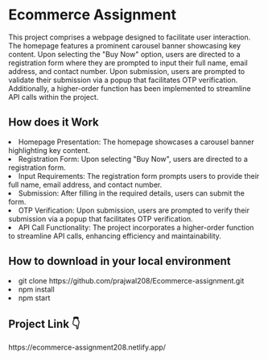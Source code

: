 <h1>Ecommerce Assignment</h1>

This project comprises a webpage designed to facilitate user interaction. The homepage features a prominent carousel banner showcasing key content. Upon selecting the "Buy Now" option, users are directed to a registration form where they are prompted to input their full name, email address, and contact number. Upon submission, users are prompted to validate their submission via a popup that facilitates OTP verification. Additionally, a higher-order function has been implemented to streamline API calls within the project. 

<h2>How does it Work</h2>

<li>Homepage Presentation: The homepage showcases a carousel banner highlighting key content.</li>
<li>Registration Form: Upon selecting "Buy Now", users are directed to a registration form.</li>
<li>Input Requirements: The registration form prompts users to provide their full name, email address, and contact number.</li>
<li>Submission: After filling in the required details, users can submit the form.</li>
<li>OTP Verification: Upon submission, users are prompted to verify their submission via a popup that facilitates OTP verification.</li>
<li>API Call Functionality: The project incorporates a higher-order function to streamline API calls, enhancing efficiency and maintainability.</li>


<h2>How to download in your local environment</h2>
<li>git clone https://github.com/prajwal208/Ecommerce-assignment.git</li>
<li>npm install</li>
<li>npm start</li>

<h2>Project Link 👇</h2>
https://ecommerce-assignment208.netlify.app/
